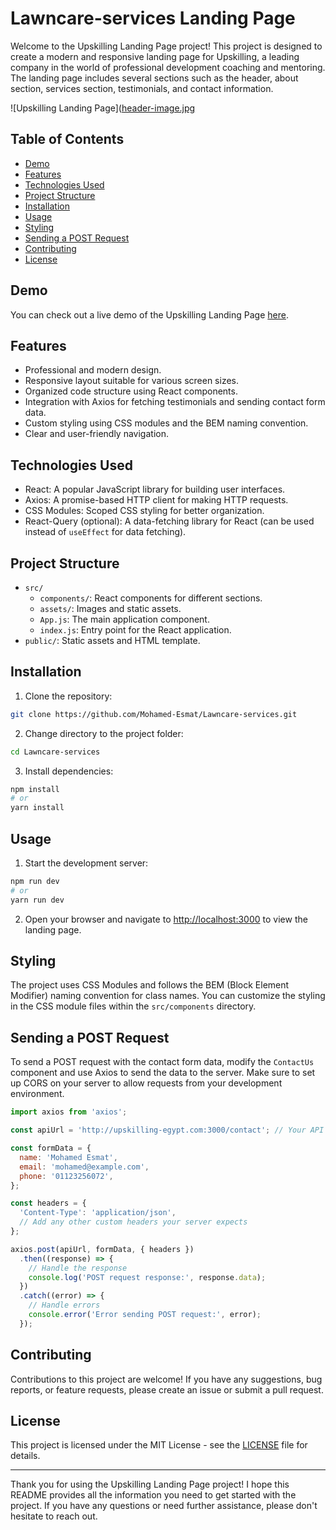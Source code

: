 # Lawncare-services Landing Page

Welcome to the Upskilling Landing Page project! This project is designed to create a modern and responsive landing page for Upskilling, a leading company in the world of professional development coaching and mentoring. The landing page includes several sections such as the header, about section, services section, testimonials, and contact information.

![Upskilling Landing Page]([header-image.jpg](https://res.cloudinary.com/tawfeer/image/upload/v1697752507/Lawncare-services_pouwmv.png)

## Table of Contents

- [Demo](#demo)
- [Features](#features)
- [Technologies Used](#technologies-used)
- [Project Structure](#project-structure)
- [Installation](#installation)
- [Usage](#usage)
- [Styling](#styling)
- [Sending a POST Request](#sending-a-post-request)
- [Contributing](#contributing)
- [License](#license)

## Demo

You can check out a live demo of the Upskilling Landing Page [here]([https://your-demo-url.com](https://lawnservices-esmat.netlify.app)).

## Features

- Professional and modern design.
- Responsive layout suitable for various screen sizes.
- Organized code structure using React components.
- Integration with Axios for fetching testimonials and sending contact form data.
- Custom styling using CSS modules and the BEM naming convention.
- Clear and user-friendly navigation.

## Technologies Used

- React: A popular JavaScript library for building user interfaces.
- Axios: A promise-based HTTP client for making HTTP requests.
- CSS Modules: Scoped CSS styling for better organization.
- React-Query (optional): A data-fetching library for React (can be used instead of `useEffect` for data fetching).

## Project Structure

- `src/`
  - `components/`: React components for different sections.
  - `assets/`: Images and static assets.
  - `App.js`: The main application component.
  - `index.js`: Entry point for the React application.
- `public/`: Static assets and HTML template.

## Installation

1. Clone the repository:

```bash
git clone https://github.com/Mohamed-Esmat/Lawncare-services.git
```

2. Change directory to the project folder:

```bash
cd Lawncare-services
```

3. Install dependencies:

```bash
npm install
# or
yarn install
```

## Usage

1. Start the development server:

```bash
npm run dev
# or
yarn run dev
```

2. Open your browser and navigate to [http://localhost:3000](http://localhost:3000) to view the landing page.

## Styling

The project uses CSS Modules and follows the BEM (Block Element Modifier) naming convention for class names. You can customize the styling in the CSS module files within the `src/components` directory.

## Sending a POST Request

To send a POST request with the contact form data, modify the `ContactUs` component and use Axios to send the data to the server. Make sure to set up CORS on your server to allow requests from your development environment.

```javascript
import axios from 'axios';

const apiUrl = 'http://upskilling-egypt.com:3000/contact'; // Your API endpoint

const formData = {
  name: 'Mohamed Esmat',
  email: 'mohamed@example.com',
  phone: '01123256072',
};

const headers = {
  'Content-Type': 'application/json',
  // Add any other custom headers your server expects
};

axios.post(apiUrl, formData, { headers })
  .then((response) => {
    // Handle the response
    console.log('POST request response:', response.data);
  })
  .catch((error) => {
    // Handle errors
    console.error('Error sending POST request:', error);
  });
```

## Contributing

Contributions to this project are welcome! If you have any suggestions, bug reports, or feature requests, please create an issue or submit a pull request.

## License

This project is licensed under the MIT License - see the [LICENSE](LICENSE) file for details.

---

Thank you for using the Upskilling Landing Page project! I hope this README provides all the information you need to get started with the project. If you have any questions or need further assistance, please don't hesitate to reach out.
